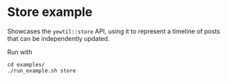# Store example

Showcases the `yewtil::store` API, using it to represent a timeline of posts that can be independently updated.

Run with

```
cd examples/
./run_example.sh store
```

